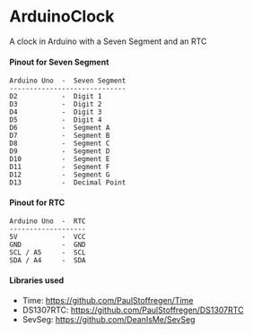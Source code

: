 # ArduinoClock
A clock in Arduino with a Seven Segment and an RTC

#### Pinout for Seven Segment
```
Arduino Uno  -  Seven Segment
-----------------------------
D2           -  Digit 1
D3           -  Digit 2
D4           -  Digit 3
D5           -  Digit 4
D6           -  Segment A
D7           -  Segment B
D8           -  Segment C
D9           -  Segment D
D10          -  Segment E
D11          -  Segment F
D12          -  Segment G
D13          -  Decimal Point
```

#### Pinout for RTC
```
Arduino Uno  -  RTC
-------------------
5V           -  VCC
GND          -  GND
SCL / A5     -  SCL
SDA / A4     -  SDA
```

#### Libraries used
* Time: https://github.com/PaulStoffregen/Time
* DS1307RTC: https://github.com/PaulStoffregen/DS1307RTC
* SevSeg: https://github.com/DeanIsMe/SevSeg
